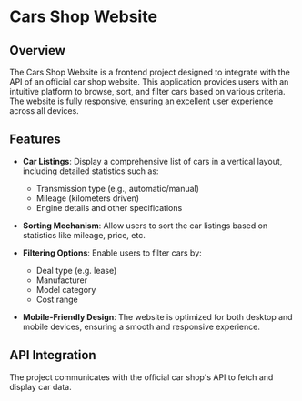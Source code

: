 # Cars Shop Website

## Overview
The Cars Shop Website is a frontend project designed to integrate with the API of an official car shop website. This application provides users with an intuitive platform to browse, sort, and filter cars based on various criteria. The website is fully responsive, ensuring an excellent user experience across all devices.

## Features
- **Car Listings**: Display a comprehensive list of cars in a vertical layout, including detailed statistics such as:
  - Transmission type (e.g., automatic/manual)
  - Mileage (kilometers driven)
  - Engine details and other specifications

- **Sorting Mechanism**: Allow users to sort the car listings based on statistics like mileage, price, etc.

- **Filtering Options**: Enable users to filter cars by:
  - Deal type (e.g. lease)
  - Manufacturer
  - Model category
  - Cost range

- **Mobile-Friendly Design**: The website is optimized for both desktop and mobile devices, ensuring a smooth and responsive experience.

## API Integration
The project communicates with the official car shop's API to fetch and display car data.
